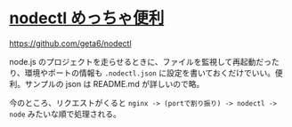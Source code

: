 # [nodectl めっちゃ便利](/2013/10/16/nodectl-metutiyabian-li.html)

https://github.com/geta6/nodectl

node.js のプロジェクトを走らせるときに、ファイルを監視して再起動だったり、環境やポートの情報も `.nodectl.json` に設定を書いておくだけでいい。便利。サンプルの json は README.md が詳しいので略。

今のところ、リクエストがくると `nginx -> (portで割り振り) -> nodectl -> node` みたいな順で処理される。
